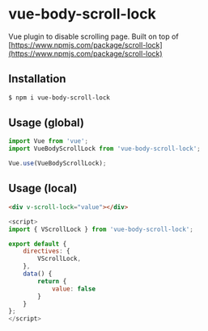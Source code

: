 # vue-body-scroll-lock

Vue plugin to disable scrolling page.
Built on top of [https://www.npmjs.com/package/scroll-lock](https://www.npmjs.com/package/scroll-lock)

## Installation

```bash
$ npm i vue-body-scroll-lock
```

## Usage (global)

```js
import Vue from 'vue';
import VueBodyScrollLock from 'vue-body-scroll-lock';

Vue.use(VueBodyScrollLock);
```

## Usage (local)

```html
<div v-scroll-lock="value"></div>
```

```js
<script>
import { VScrollLock } from 'vue-body-scroll-lock';

export default {
    directives: {
        VScrollLock,
    },
    data() {
        return {
            value: false
        }
    }
};
</script>
```